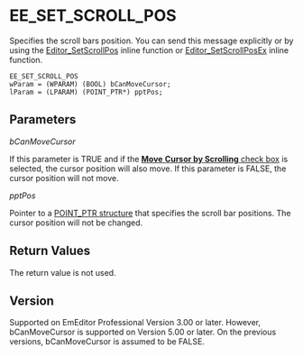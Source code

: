 # EE\_SET\_SCROLL\_POS

Specifies the scroll bars position. You can send this message explicitly or
by using the [Editor\_SetScrollPos](../macro/editor_setscrollpos) inline function or [Editor\_SetScrollPosEx](../macro/editor_setscrollposex) inline function.

```
EE_SET_SCROLL_POS
wParam = (WPARAM) (BOOL) bCanMoveCursor;
lParam = (LPARAM) (POINT_PTR*) pptPos;
```

## Parameters

_bCanMoveCursor_

If this parameter is TRUE and if the
[**Move** **Cursor by Scrolling** check box](../../dlg/properties/scroll/index) is selected, the cursor position will also move. If this parameter is FALSE, the cursor position will not move.

_pptPos_

Pointer to a [POINT\_PTR structure](../structure/point_ptr) that specifies the scroll bar positions. The
cursor position will not be changed.

## Return Values

The return value is not used.

## Version

Supported on EmEditor Professional Version 3.00 or later. However, bCanMoveCursor is supported on Version 5.00 or later. On the previous versions, bCanMoveCursor is assumed to be FALSE.
